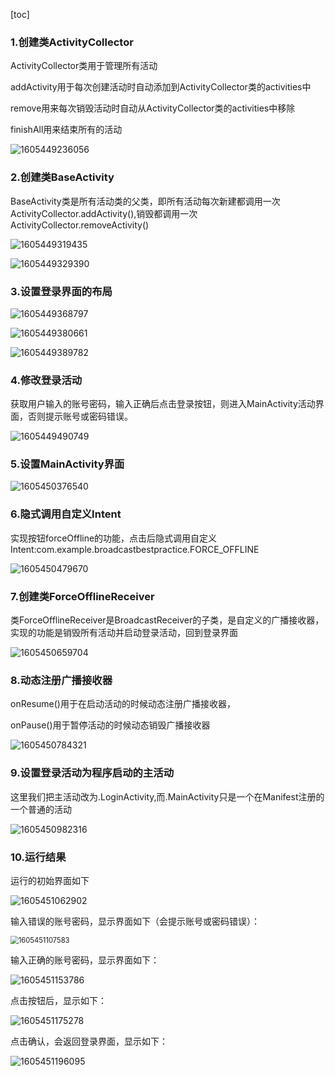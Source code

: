 [toc]

### 1.创建类ActivityCollector

ActivityCollector类用于管理所有活动

addActivity用于每次创建活动时自动添加到ActivityCollector类的activities中

remove用来每次销毁活动时自动从ActivityCollector类的activities中移除

finishAll用来结束所有的活动

![1605449236056](实验报告7.assets/1605449236056.png)

### 2.创建类BaseActivity

BaseActivity类是所有活动类的父类，即所有活动每次新建都调用一次ActivityCollector.addActivity(),销毁都调用一次ActivityCollector.removeActivity()

![1605449319435](实验报告7.assets/1605449319435.png)

![1605449329390](实验报告7.assets/1605449329390.png)

### 3.设置登录界面的布局

![1605449368797](实验报告7.assets/1605449368797.png)

![1605449380661](实验报告7.assets/1605449380661.png)

![1605449389782](实验报告7.assets/1605449389782.png)

### 4.修改登录活动

获取用户输入的账号密码，输入正确后点击登录按钮，则进入MainActivity活动界面，否则提示账号或密码错误。

![1605449490749](实验报告7.assets/1605449490749.png)

### 5.设置MainActivity界面

![1605450376540](实验报告7.assets/1605450376540.png)

### 6.隐式调用自定义Intent

实现按钮forceOffline的功能，点击后隐式调用自定义Intent:com.example.broadcastbestpractice.FORCE_OFFLINE

![1605450479670](实验报告7.assets/1605450479670.png)

### 7.创建类ForceOfflineReceiver

类ForceOfflineReceiver是BroadcastReceiver的子类，是自定义的广播接收器，实现的功能是销毁所有活动并启动登录活动，回到登录界面

![1605450659704](实验报告7.assets/1605450659704.png)

### 8.动态注册广播接收器

onResume()用于在启动活动的时候动态注册广播接收器，

onPause()用于暂停活动的时候动态销毁广播接收器

![1605450784321](实验报告7.assets/1605450784321.png)

### 9.设置登录活动为程序启动的主活动

这里我们把主活动改为.LoginActivity,而.MainActivity只是一个在Manifest注册的一个普通的活动

![1605450982316](实验报告7.assets/1605450982316.png)

### 10.运行结果

运行的初始界面如下

![1605451062902](实验报告7.assets/1605451062902.png)

输入错误的账号密码，显示界面如下（会提示账号或密码错误）：

<img src="实验报告7.assets/1605451107583.png" alt="1605451107583" style="zoom:80%;" />

输入正确的账号密码，显示界面如下：

![1605451153786](实验报告7.assets/1605451153786.png)

点击按钮后，显示如下：

![1605451175278](实验报告7.assets/1605451175278.png)

点击确认，会返回登录界面，显示如下：

![1605451196095](实验报告7.assets/1605451196095.png)